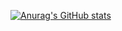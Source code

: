 [![Anurag's GitHub stats](https://github-readme-stats.vercel.app/api?username=Tunglies&count_private=true&theme=highcontrast)](https://github.com/anuraghazra/github-readme-stats)

<!--
**Tunglies/Tunglies** is a ✨ _special_ ✨ repository because its `README.md` (this file) appears on your GitHub profile.

Here are some ideas to get you started:

- 🔭 I’m currently working on ...
- 🌱 I’m currently learning ...
- 👯 I’m looking to collaborate on ...
- 🤔 I’m looking for help with ...
- 💬 Ask me about ...
- 📫 How to reach me: ...
- 😄 Pronouns: ...
- ⚡ Fun fact: ...
-->
